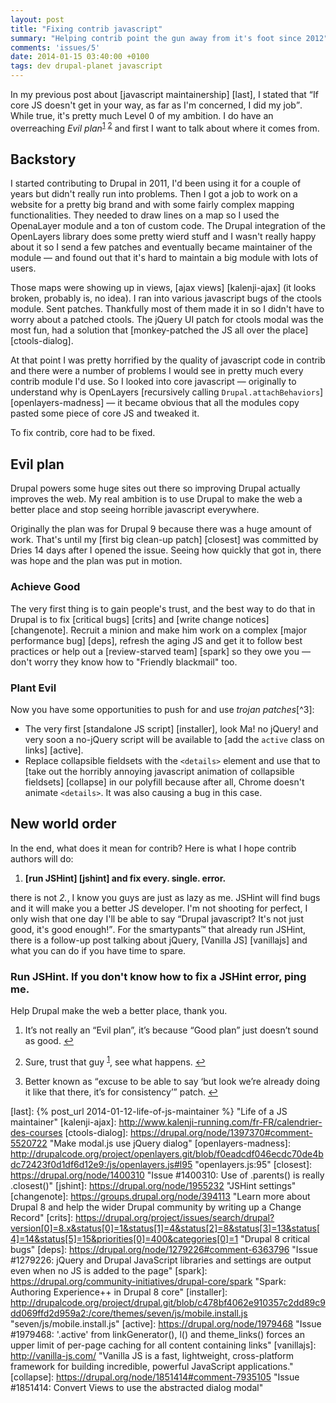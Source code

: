 ```yaml
---
layout: post
title: "Fixing contrib javascript"
summary: "Helping contrib point the gun away from it's foot since 2012"
comments: 'issues/5'
date: 2014-01-15 03:40:00 +0100
tags: dev drupal-planet javascript
---
```


In my previous post about [javascript maintainership] [last],
I stated that <q cite="{% post_url 2014-01-12-life-of-js-maintainer %}">If
core JS doesn't get in your way, as far as I'm concerned,
I did my job</q>. While true, it's pretty much Level&nbsp;0 of my ambition. I
do have an overreaching _Evil plan_<sup id="fnref:1"><a href="#fn:1" class="footnote">1</a></sup> <sup id="fnref:2"><a href="#fn:2" class="footnote">2</a></sup>
and first I want to talk about where it comes from.


## Backstory

I started contributing to Drupal in 2011, I'd been using it for a couple of
years but didn't really run into problems. Then I got a job to work on a
website for a pretty big brand and with some fairly complex mapping
functionalities. They needed to draw lines on a map so I used the OpenaLayer
module and a ton of custom code. The Drupal integration of the OpenLayers
library does some pretty wierd stuff and I wasn't really happy about it so I
send a few patches and eventually became maintainer of the module — and found
out that it's hard to maintain a big module with lots of users.

Those maps were showing up in views, [ajax views] [kalenji-ajax] (it looks
broken, probably is, no idea). I ran into various javascript bugs of the
ctools module. Sent patches. Thankfully most of them made it in so I
didn't have to worry about a patched ctools. The jQuery UI patch for ctools
modal was the most fun, had a solution that [monkey-patched the JS all over the
place]
[ctools-dialog].

At that point I was pretty horrified by the quality of javascript code
in contrib and there were a number of problems I would see in pretty much
every contrib module I'd use. So I looked into core javascript — originally
to understand why is OpenLayers [recursively calling
<code>Drupal.attachBehaviors</code>] [openlayers-madness] — it became
obvious that all the modules copy pasted some piece of core JS and tweaked it.

To fix contrib, core had to be fixed.


## Evil plan

Drupal powers some huge sites out there so improving Drupal actually improves
the web. My real ambition is to use Drupal to make the web a better place and
stop seeing horrible javascript everywhere.

Originally the plan was for Drupal 9 because there was a huge amount of work.
That's until my [first big clean-up patch] [closest] was committed by Dries 14
days after I opened the issue. Seeing how quickly that got in,
there was hope and the plan was put in motion.

### Achieve Good

The very first thing is to gain people's trust, and the best way to do that
in Drupal is to fix [critical bugs] [crits] and [write change notices]
[changenote]. Recruit a minion and make him work on a complex [major
performance bug] [deps], refresh the aging JS and get it to follow best
practices or help out a [review-starved team] [spark] so they owe you — don't
worry they know how to "Friendly blackmail" too.

### Plant Evil

Now you have some opportunities to push for and use _trojan patches_[^3]:

- The very first [standalone JS script] [installer],
look Ma! no jQuery! and very soon a no-jQuery script will be available to
[add the `active` class on links] [active].
- Replace collapsible fieldsets with the `<details>` element and use that
to [take out the horribly annoying javascript animation of collapsible
fieldsets] [collapse] in our polyfill because after all,
Chrome doesn't animate `<details>`. It was also causing a bug in this case.


## New world order

In the end, what does it mean for contrib? Here is what I hope contrib
authors will do:

1. **[run JSHint] [jshint] and fix every. single. error.**

there is not _2._, I know you guys are just as lazy as me. JSHint will
find bugs and it will make you a better JS developer. I'm not shooting for
perfect, I only wish that one day I'll be able to say <q>Drupal javascript?
It's not just good, it's good enough!</q>. For the smartypants™ that already
run JSHint, there is a follow-up post talking about jQuery,
[Vanilla JS] [vanillajs] and what you can do if you have time to spare.

### Run JSHint. If you don't know how to fix a JSHint error, ping me.

Help Drupal make the web a better place, thank you.



<div class="footnotes">
  <ol>
    <li id="fn:1">
      <p>It&#8217;s not really an &#8220;Evil plan&#8221;, it&#8217;s because &#8220;Good plan&#8221; just doesn&#8217;t sound as good. <a href="#fnref:1" class="reversefootnote">&#8617;</a></p>
    </li>
    <li id="fn:2">
      <p>Sure, trust that guy <sup id="fnref:1:1"><a href="#fn:1" class="footnote">1</a></sup>, see what happens. <a href="#fnref:2" class="reversefootnote">&#8617;</a></p>
    </li>
    <li id="fn:3">
      <p>Better known as <q>excuse to be able to say <q>but look we&#8217;re already doing it like that there, it&#8217;s for consistency</q></q> patch. <a href="#fnref:3" class="reversefootnote">&#8617;</a></p>
    </li>
  </ol>
</div>

[last]: {% post_url 2014-01-12-life-of-js-maintainer %} "Life of a JS maintainer"
[kalenji-ajax]: http://www.kalenji-running.com/fr-FR/calendrier-des-courses
[ctools-dialog]: https://drupal.org/node/1397370#comment-5520722 "Make modal.js use jQuery dialog"
[openlayers-madness]: http://drupalcode.org/project/openlayers.git/blob/f0eadcdf046ecdc70de4bdc72423f0d1df6d12e9:/js/openlayers.js#l95 "openlayers.js:95"
[closest]: https://drupal.org/node/1400310 "Issue #1400310: Use of .parents() is really .closest()"
[jshint]: https://drupal.org/node/1955232 "JSHint settings"
[changenote]: https://groups.drupal.org/node/394113 "Learn more about Drupal 8 and help the wider Drupal community by writing up a Change Record"
[crits]: https://drupal.org/project/issues/search/drupal?version[0]=8.x&status[0]=1&status[1]=4&status[2]=8&status[3]=13&status[4]=14&status[5]=15&priorities[0]=400&categories[0]=1 "Drupal 8 critical bugs"
[deps]: https://drupal.org/node/1279226#comment-6363796 "Issue #1279226: jQuery and Drupal JavaScript libraries and settings are output even when no JS is added to the page"
[spark]: https://drupal.org/community-initiatives/drupal-core/spark "Spark: Authoring Experience++ in Drupal 8 core"
[installer]: http://drupalcode.org/project/drupal.git/blob/c478bf4062e910357c2dd89c9dd069ffd2d959a2:/core/themes/seven/js/mobile.install.js "seven/js/mobile.install.js"
[active]: https://drupal.org/node/1979468 "Issue #1979468: '.active' from linkGenerator(), l() and theme_links() forces an upper limit of per-page caching for all content containing links"
[vanillajs]: http://vanilla-js.com/ "Vanilla JS is a fast, lightweight, cross-platform framework for building incredible, powerful JavaScript applications."
[collapse]: https://drupal.org/node/1851414#comment-7935105 "Issue #1851414: Convert Views to use the abstracted dialog modal"
